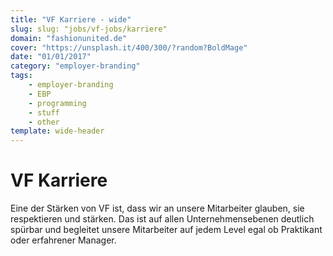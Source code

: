 ```yaml
---
title: "VF Karriere - wide"
slug: slug: "jobs/vf-jobs/karriere"
domain: "fashionunited.de"
cover: "https://unsplash.it/400/300/?random?BoldMage"
date: "01/01/2017"
category: "employer-branding"
tags:
    - employer-branding
    - EBP
    - programming
    - stuff
    - other
template: wide-header
---
```


# VF Karriere

Eine der Stärken von VF ist, dass wir an unsere Mitarbeiter glauben, sie respektieren und stärken. Das ist auf allen Unternehmensebenen deutlich spürbar und begleitet unsere Mitarbeiter auf jedem Level egal ob Praktikant oder erfahrener Manager.
